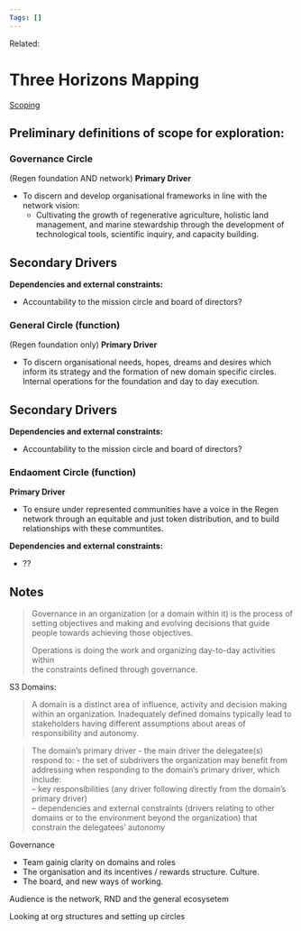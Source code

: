 ```yaml
---
Tags: []
---
```

Related: 
# Three Horizons Mapping

[Scoping](https://resources.h3uni.org/facilitation-guide/scoping/)

## Preliminary definitions of scope for exploration:

### Governance Circle
(Regen foundation AND network)
**Primary Driver**
- To discern and develop organisational frameworks in line with the network vision:
	- Cultivating the growth of regenerative agriculture, holistic land management, and marine stewardship through the development of technological tools, scientific inquiry, and capacity building.

**Secondary Drivers**
- 

**Dependencies and external constraints:**
- Accountability to the mission circle and board of directors?

### General Circle (function)
(Regen foundation only)
**Primary Driver**
- To discern organisational needs, hopes, dreams and desires which inform its strategy and the formation of new domain specific circles. Internal operations for the foundation and day to day execution.

**Secondary Drivers**
- 

**Dependencies and external constraints:**
- Accountability to the mission circle and board of directors?

### Endaoment Circle (function)
**Primary Driver**
- To ensure under represented communities have a voice in the Regen network through an equitable and just token distribution, and to build relationships with these communtites. 

**Dependencies and external constraints:**
- ??



## Notes
>Governance in an organization (or a domain within it) is the process of setting objectives and making and evolving decisions that guide people towards achieving those objectives. 
>
>Operations is doing the work and organizing day-to-day activities within  
the constraints defined through governance.


S3 Domains: 
> A domain is a distinct area of influence, activity and decision making  
within an organization. Inadequately defined domains typically lead to stakeholders having different assumptions about areas of responsibility and autonomy.

> The domain’s primary driver - the main driver the delegatee(s) respond to: 
	- the set of subdrivers the organization may benefit from addressing when responding to the domain’s primary driver, which include:  
		– key responsibilities (any driver following directly from the domain’s primary driver)  
		– dependencies and external constraints (drivers relating to other domains or to the environment beyond the organization) that constrain the delegatees’ autonomy
		
		




		
Governance
- Team gainig clarity on domains and roles
- The organisation and its incentives / rewards structure. Culture.
- The board, and new ways of working.

Audience is the network, RND and the general ecosysetem

Looking at org structures and setting up circles